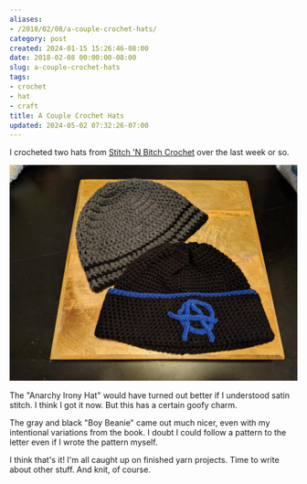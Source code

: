 ```yaml
---
aliases:
- /2018/02/08/a-couple-crochet-hats/
category: post
created: 2024-01-15 15:26:46-08:00
date: 2018-02-08 00:00:00-08:00
slug: a-couple-crochet-hats
tags:
- crochet
- hat
- craft
title: A Couple Crochet Hats
updated: 2024-05-02 07:32:26-07:00
---
```


I crocheted two hats from [Stitch 'N Bitch Crochet](https://www.goodreads.com/book/show/57512.Stitch_n_Bitch_Crochet) over the last week or so.

<!--more-->

![attachments/img/2018/cover-2018-02-08.jpg](../../../attachments/img/2018/cover-2018-02-08.jpg)

The "Anarchy Irony Hat" would have turned out better if I understood satin stitch. I think I got it now. But this has a certain goofy charm.

The gray and black "Boy Beanie" came out much nicer, even with my intentional variations from the book. I doubt I could follow a pattern to the letter even if I wrote the pattern myself.

I think that's it! I'm all caught up on finished yarn projects. Time to write about other stuff. And knit, of course.